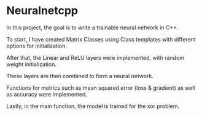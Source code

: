 # Neuralnetcpp

In this project, the goal is to write a trainable neural network in C++.

To start, I have created Matrix Classes using Class templates with different options for initialization.

After that, the Linear and ReLU layers were implemented, with random weight initialization. 

These layers are then combined to form a neural network.

Functions for metrics such as mean squared error (loss & gradient) as well as accuracy were implemented.

Lastly, in the main function, the model is trained for the xor problem.
